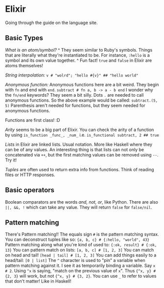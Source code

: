# Elixir
Going through the guide on the language site.

## Basic Types
*What is an atom/symbol?*
^ They seem similar to Ruby's symbols. Things that are literally what they're instantiated to be. For instance, `:hello` is a symbol and its own value together.
^ Fun fact! `true` and `false` in Elixir are atoms themselves!

*String interpolation:*
`v # "wolrd"; "hello #{v}" ## "hello world"`

*Anonymous function:*
Anonymous functions here are a bit weird. They begin with `fn` and end with `end`.
`subtract # fn a, b -> a - b end`
I wonder why the `fn/end` keywords? They seem a bit silly.
Dots `.` are needed to call anonymous functions. So the above example would be called:
`subtract.(5, 5)`
Parenthesis aren't needed for functions, but they seem needed for anonymous functions.

Functions are first class! :D

*Arity* seems to be a big part of Elixir. You can check the arity of a function by using `is_function _func_, _num_`
i.e. `is_functional subtract, 2 ## true`

*Lists* in Elixir are linked lists. Usual notation. More like Haskell where they can be of any values.
An interesting thing is that lists can not only be concatenated via `++`, but the first matching values can be removed using `--`. Try it!

*Tuples* are often used to return extra info from functions. Think of reading files or HTTP responses.


## Basic operators
Boolean comparators are the words *and, not, or*, like Python.
There are also `||, &&, !` which can take any value. They will return `false` for `false/nil`.


## Pattern matching
There's Pattern matching!!
The equals sign `#` is the pattern matching syntax.
You can deconstruct tuples like so:
`{a, b, c} # {:hello, "world", 43}`
Pattern matching along what you're kind of used to:
`{:ok, result} # {:ok, 13}`
You can pattern match on lists:
`[a, b, c] # [1, 2, 3]`
You can match on head and tail!
`[head | tail] # [1, 2, 3]`
You can add things easily to a head/tail:
`[0 | list]`
The `^` character is used to "pin" a variable when pattern matching against it.
I see it as temporarily binding a variable. Say `x # 2`. Using `^x` is saying, "match on the previous value of `x`". Thus `{^x, y} # {2, 3}` will work, but not `{^x, y} # {3, 2}`.
You can use `_` to refer to values that don't matter! Like in Haskell!
